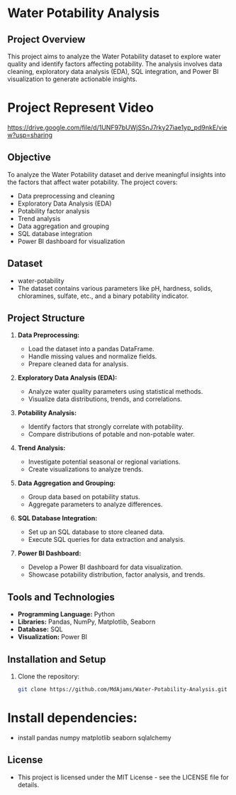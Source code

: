 # Water Potability Analysis

## Project Overview

This project aims to analyze the Water Potability dataset to explore water quality and identify factors affecting potability. The analysis involves data cleaning, exploratory data analysis (EDA), SQL integration, and Power BI visualization to generate actionable insights.
# Project Represent Video 
   https://drive.google.com/file/d/1UNF97bUWjSSnJ7rky27iae1yp_pd9nkE/view?usp=sharing
## Objective

To analyze the Water Potability dataset and derive meaningful insights into the factors that affect water potability. The project covers:
- Data preprocessing and cleaning
- Exploratory Data Analysis (EDA)
- Potability factor analysis
- Trend analysis
- Data aggregation and grouping
- SQL database integration
- Power BI dashboard for visualization

## Dataset

- water-potability
- The dataset contains various parameters like pH, hardness, solids, chloramines, sulfate, etc., and a binary potability indicator.

## Project Structure

1. **Data Preprocessing:**
   - Load the dataset into a pandas DataFrame.
   - Handle missing values and normalize fields.
   - Prepare cleaned data for analysis.

2. **Exploratory Data Analysis (EDA):**
   - Analyze water quality parameters using statistical methods.
   - Visualize data distributions, trends, and correlations.

3. **Potability Analysis:**
   - Identify factors that strongly correlate with potability.
   - Compare distributions of potable and non-potable water.

4. **Trend Analysis:**
   - Investigate potential seasonal or regional variations.
   - Create visualizations to analyze trends.

5. **Data Aggregation and Grouping:**
   - Group data based on potability status.
   - Aggregate parameters to analyze differences.

6. **SQL Database Integration:**
   - Set up an SQL database to store cleaned data.
   - Execute SQL queries for data extraction and analysis.

7. **Power BI Dashboard:**
   - Develop a Power BI dashboard for data visualization.
   - Showcase potability distribution, factor analysis, and trends.

## Tools and Technologies

- **Programming Language:** Python
- **Libraries:** Pandas, NumPy, Matplotlib, Seaborn
- **Database:** SQL 
- **Visualization:** Power BI

## Installation and Setup

1. Clone the repository:
   ```bash
   git clone https://github.com/MdAjams/Water-Potability-Analysis.git
# Install dependencies:
- install pandas numpy matplotlib seaborn sqlalchemy

## License
- This project is licensed under the MIT License - see the LICENSE file for details.
